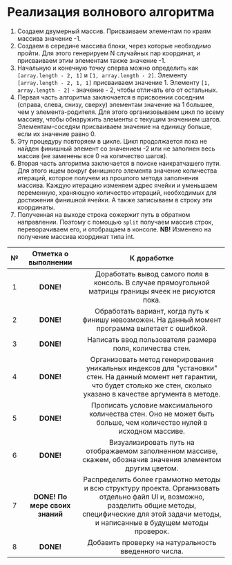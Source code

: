 # Реализация волнового алгоритма
1. Создаем двумерный массив. Присваиваем элементам по краям массива значение -1.
2. Создаем в середине массива блоки, через которые необходимо пройти. Для этого генерируем N случайных пар координат, и присваиваем этим элементам также значение -1.
3. Начальную и конечную точку сперва можно определить как `[array.length - 2, 1]` и `[1, array.length - 2]`. Элементу `[array.length - 2, 1, 1]` присваиваем значение 1. Элементу `[1, array.length - 2]` - значение - 2, чтобы отличать его от остальных.
4. Первая часть алгоритма заключается в присвоении соседним (справа, слева, снизу, сверху) элементам значение на 1 большее, чем у элемента-родителя. Для этого организовываем цикл по всему массиву, чтобы обнаружить элементы с текущим значением шагов. Элементам-соседям присваиваем значение на единицу больше, если их значение равно 0.
5. Эту процедуру повторяем в цикле. Цикл продолжается пока не найден финишный элемент со значением -2 или не заполнен весь массив (не заменены все 0 на количество шагов).
6. Вторая часть алгоритма заключается в поиске наикратчашего пути. Для этого ищем вокруг финишного элемента значение количества итераций, которое получем из прошлого метода заполнения массива. Каждую итерацию изменяем адрес ячейки и уменьшаем переменную, храняющую количество итераций, необходимых для достижения финишной ячейки. А также записываем в строку эти координаты.
7. Полученная на выходе строка сожержит путь в обратном направлении. Поэтому с помощью `split` получаем массив строк, переворачиваем его, и отобращаем в консоле. **NB!** Изменено на получение массива координат типа int.

|№|Отметка о выполнении|К доработке|
|:---:|:---:|:---:|
|1|**DONE!**|Доработать вывод самого поля в консоль. В случае прямоугольной матрицы границы ячеек не рисуются пока.|
|2|**DONE!** |Обработать вариант, когда путь к финишу невозможен. На данный момент программа вылетает с ошибкой.|
|3|**DONE!**|Написать ввод пользователя размера поля, количества стен.|
|4|**DONE!**| Организовать метод генерирования уникальных индексов для "установки" стен. На данный момент нет гарантии, что будет столько же стен, сколько указано в качестве аргумента в методе.|
|5|**DONE!**| Прописать условие максимального количества стен. Оно не может быть больше, чем количество нулей в исходном массиве.|
|6| **DONE!**| Визуализировать путь на отображаемом заполненном массиве, скажем, обозначив значения элементом другим цветом.|
|7| **DONE! По мере своих знаний**| Распределить более граммотно методы и всю структуру проекта. Организовать отдельно файл UI и, возможно, разделить общие методы, специфические для этой задачи методы, и написанные в будущем методы проверок.
|8| **DONE!**| Добавить проверку на натуральность введенного числа.|